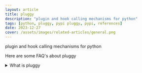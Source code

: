 ```yaml
---
layout: article
title: pluggy
description: "plugin and hook calling mechanisms for python"
tags: [python, pluggy, pypi pluggy, pypi, references]
date: 2023-12-27
cover: /assets/images/related-articles/general.png
---
```


plugin and hook calling mechanisms for python

Here are some FAQ's about pluggy
<details>
<summary>What is pluggy</summary>
plugin and hook calling mechanisms for python
</details>
